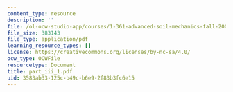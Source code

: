 ```yaml
---
content_type: resource
description: ''
file: /ol-ocw-studio-app/courses/1-361-advanced-soil-mechanics-fall-2004/3583ab33125cb49cb6e92f83b3fc6e15_part_iii_1.pdf
file_size: 383143
file_type: application/pdf
learning_resource_types: []
license: https://creativecommons.org/licenses/by-nc-sa/4.0/
ocw_type: OCWFile
resourcetype: Document
title: part_iii_1.pdf
uid: 3583ab33-125c-b49c-b6e9-2f83b3fc6e15
---
```

